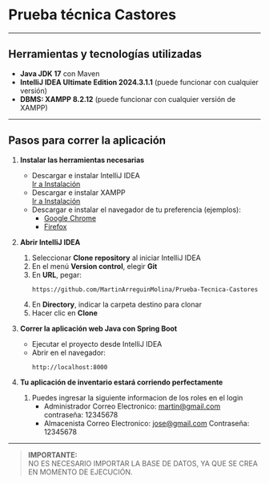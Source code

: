# Prueba técnica Castores

---

## Herramientas y tecnologías utilizadas

- **Java JDK 17** con Maven
- **IntelliJ IDEA Ultimate Edition 2024.3.1.1** (puede funcionar con cualquier versión)
- **DBMS: XAMPP 8.2.12** (puede funcionar con cualquier versión de XAMPP)

---

## Pasos para correr la aplicación

1. **Instalar las herramientas necesarias**
    - Descargar e instalar IntelliJ IDEA  
      [Ir a Instalación](https://www.jetbrains.com/es-es/idea/download/?section=windows)
    - Descargar e instalar XAMPP  
      [Ir a Instalación](https://www.apachefriends.org/es/download.html)
    - Descargar e instalar el navegador de tu preferencia (ejemplos):
        - [Google Chrome](https://www.google.com/intl/es_us/chrome/)
        - [Firefox](https://www.mozilla.org/es-MX/firefox/new/)

2. **Abrir IntelliJ IDEA**
    1. Seleccionar **Clone repository** al iniciar IntelliJ IDEA
    2. En el menú **Version control**, elegir **Git**
    3. En **URL**, pegar:
       ```
       https://github.com/MartinArreguinMolina/Prueba-Tecnica-Castores
       ```  
    4. En **Directory**, indicar la carpeta destino para clonar
    5. Hacer clic en **Clone**

3. **Correr la aplicación web Java con Spring Boot**
    - Ejecutar el proyecto desde IntelliJ IDEA
    - Abrir en el navegador:
      ```
      http://localhost:8000
      ```

4. **Tu aplicación de inventario estará corriendo perfectamente**
    1. Puedes ingresar la siguiente informacion de  los roles en el login
        - Administrador
            Correo Electronico: martin@gmail.com
            contraseña: 12345678
        - Almacenista
            Correo Electronico: jose@gmail.com
            Contraseña: 12345678
---

> **IMPORTANTE:**  
> NO ES NECESARIO IMPORTAR LA BASE DE DATOS, YA QUE SE CREA EN MOMENTO DE EJECUCIÓN.
